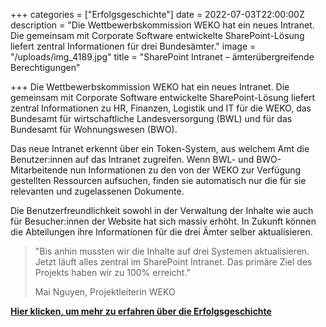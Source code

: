 +++
categories = ["Erfolgsgeschichte"]
date = 2022-07-03T22:00:00Z
description = "Die Wettbewerbskommission WEKO hat ein neues Intranet. Die gemeinsam mit Corporate Software entwickelte SharePoint-Lösung liefert zentral Informationen für drei Bundesämter."
image = "/uploads/img_4189.jpg"
title = "SharePoint Intranet – ämterübergreifende Berechtigungen"

+++
Die Wettbewerbskommission WEKO hat ein neues Intranet. Die gemeinsam mit Corporate Software entwickelte SharePoint-Lösung liefert zentral Informationen zu HR, Finanzen, Logistik und IT für die WEKO, das Bundesamt für wirtschaftliche Landesversorgung (BWL) und für das Bundesamt für Wohnungswesen (BWO).

Das neue Intranet erkennt über ein Token-System, aus welchem Amt die Benutzer:innen auf das Intranet zugreifen. Wenn BWL- und BWO-Mitarbeitende nun Informationen zu den von der WEKO zur Verfügung gestellten Ressourcen aufsuchen, finden sie automatisch nur die für sie relevanten und zugelassenen Dokumente.

Die Benutzerfreundlichkeit sowohl in der Verwaltung der Inhalte wie auch für Besucher:innen der Website hat sich massiv erhöht. In Zukunft können die Abteilungen ihre Informationen für die drei Ämter selber aktualisieren.

> "Bis anhin mussten wir die Inhalte auf drei Systemen aktualisieren. Jetzt läuft alles zentral im SharePoint Intranet. Das primäre Ziel des Projekts haben wir zu 100% erreicht."
>
> Mai Nguyen, Projektleiterin WEKO

[**Hier klicken, um mehr zu erfahren über die Erfolgsgeschichte**](https://www.corporatesoftware.ch/success/der-grundstein-ist-gelegt-sharepoint-intranet-losung-bei-der-weko/ "Die ganze Case Study lesen")